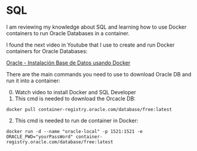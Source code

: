 # SQL
I am reviewing my knowledge about SQL and learning how to use Docker containers to run Oracle Databases in a container.

I found the next video in Youtube that I use to create and run Docker containers for Oracle Databases:

[Oracle - Instalación Base de Datos usando Docker](https://www.youtube.com/watch?v=-W6IveU5Hvo)

There are the main commands you need to use to download Oracle DB and run it into a container:

0. Watch video to install Docker and SQL Developer
1. This cmd is needed to download the Orcacle DB:
```
docker pull container-registry.oracle.com/database/free:latest
```
2. This cmd is needed to run de container in Docker:
```
docker run -d --name "oracle-local" -p 1521:1521 -e ORACLE_PWD="yourPassWord" container-registry.oracle.com/database/free:latest
```